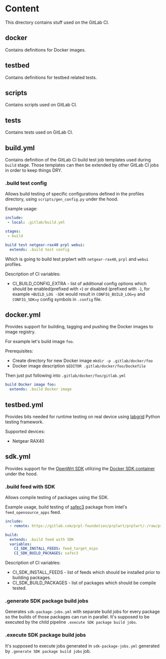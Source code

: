 # Content

This directory contains stuff used on the GitLab CI.

## docker

Contains definitions for Docker images.

## testbed

Contains definitions for testbed related tests.

## scripts

Contains scripts used on GitLab CI.

## tests

Contains tests used on GitLab CI.

## build.yml

Contains definition of the GitLab CI build test job templates used during `build` stage. Those templates can then be extended by other GitLab CI jobs in order to keep things DRY.

### .build test config

Allows build testing of specific configurations defined in the profiles directory, using `scripts/gen_config.py` under the hood.

Example usage:

```yaml
include:
 - local: .gitlab/build.yml

stages:
 - build

build test netgear-rax40 prpl webui:
  extends: .build test config
```

Which is going to build test prplwrt with `netgear-rax40`, `prpl` and `webui` profiles.

Description of CI variables:

 * CI_BUILD_CONFIG_EXTRA - list of additional config options which should be enabled(prefixed with `+`) or disabled (prefixed with `-`), for example `+BUILD_LOG -SDK` would result in `CONFIG_BUILD_LOG=y` and `CONFIG_SDK=y` config symbols in `.config` file.

## docker.yml

Provides support for building, tagging and pushing the Docker images to image registry.

For example let's build image `foo`.

Prerequisites:

 * Create directory for new Docker image `mkdir -p .gitlab/docker/foo`
 * Docker image description `$EDITOR .gitlab/docker/foo/Dockefile`

Then just put following into `.gitlab/docker/foo/gitlab.yml`

```yaml
build Docker image foo:
  extends: .build Docker image
```

## testbed.yml

Provides bits needed for runtime testing on real device using [labgrid](https://labgrid.readthedocs.io/en/latest/) Python testing framework.

Supported devices:

 * Netgear RAX40

## sdk.yml

Provides support for the [OpenWrt SDK](https://openwrt.org/docs/guide-developer/using_the_sdk) utilizing the [Docker SDK container](https://gitlab.com/prpl-foundation/prplwrt/prplwrt/-/tree/prplwrt/.gitlab/docker/sdk) under the hood.

### .build feed with SDK

Allows compile testing of packages using the SDK.

Example usage, build testing of [safec3](https://gitlab.com/prpl-foundation/intel/feed_opensource_apps/-/tree/ugw-8.4.1/safec3) package from Intel's `feed_opensource_apps` feed.

```yaml
include:
  - remote: https://gitlab.com/prpl-foundation/prplwrt/prplwrt/-/raw/prplwrt/.gitlab/sdk.yml

build:
  extends: .build feed with SDK
  variables:
    CI_SDK_INSTALL_FEEDS: feed_target_mips
    CI_SDK_BUILD_PACKAGES: safec3
```

Description of CI variables:

 * CI_SDK_INSTALL_FEEDS - list of feeds which should be installed prior to building packages.
 * CI_SDK_BUILD_PACKAGES - list of packages which should be compile tested.

### .generate SDK package build jobs

Generates `sdk-package-jobs.yml` with separate build jobs for every package so the builds of those packages
can run in parallel. It's supposed to be executed by the child pipeline `.execute SDK package build jobs`.

### .execute SDK package build jobs

It's supposed to execute jobs generated in `sdk-package-jobs.yml` generated by `.generate SDK package build jobs` job.
